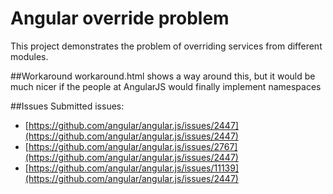 # Angular override problem

This project demonstrates the problem of overriding services from different modules.

##Workaround
workaround.html shows a way around this, but it would be much nicer if the people at AngularJS would finally implement namespaces 

##Issues
Submitted issues:
* [https://github.com/angular/angular.js/issues/2447](https://github.com/angular/angular.js/issues/2447)
* [https://github.com/angular/angular.js/issues/2767](https://github.com/angular/angular.js/issues/2447)
* [https://github.com/angular/angular.js/issues/11139](https://github.com/angular/angular.js/issues/2447)
